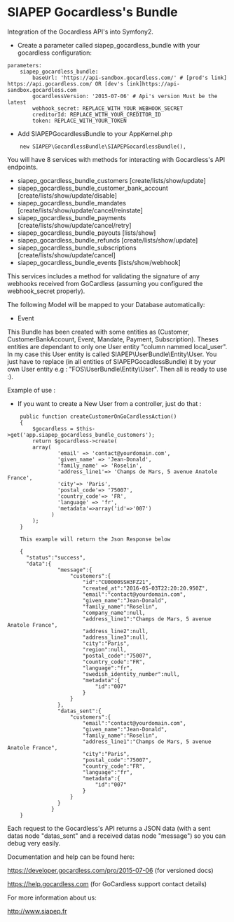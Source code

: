 SIAPEP Gocardless's Bundle
============================

Integration of the Gocardless API's into Symfony2.

* Create a parameter called siapep_gocardless_bundle with your gocardless configuration:
```
parameters:
    siapep_gocardless_bundle:
        baseUrl: 'https://api-sandbox.gocardless.com/' # [prod's link] https://api.gocardless.com/ OR [dev's link]https://api-sandbox.gocardless.com
        gocardlessVersion: '2015-07-06' # Api's version Must be the latest
        webhook_secret: REPLACE_WITH_YOUR_WEBHOOK_SECRET
        creditorId: REPLACE_WITH_YOUR_CREDITOR_ID
        token: REPLACE_WITH_YOUR_TOKEN
```
* Add SIAPEPGocardlessBundle to your AppKernel.php
```
    new SIAPEP\GocardlessBundle\SIAPEPGocardlessBundle(),
```            

You will have 8 services with methods for interacting with Gocardless's API endpoints.
  - siapep_gocardless_bundle_customers [create/lists/show/update]
  - siapep_gocardless_bundle_customer_bank_account [create/lists/show/update/disable]
  - siapep_gocardless_bundle_mandates [create/lists/show/update/cancel/reinstate]
  - siapep_gocardless_bundle_payments [create/lists/show/update/cancel/retry]
  - siapep_gocardless_bundle_payouts [lists/show]
  - siapep_gocardless_bundle_refunds [create/lists/show/update]
  - siapep_gocardless_bundle_subscriptions [create/lists/show/update/cancel]
  - siapep_gocardless_bundle_events [lists/show/webhook]

This services includes a method for validating the signature of any webhooks received from GoCardless (assuming you configured the webhook_secret properly).

The following Model will be mapped to your Database automatically:
* Event

This Bundle has been created with some entities as (Customer, CustomerBankAccount, Event, Mandate, Payment, Subscription).
Theses entities are dependant to only one User entity "column nammed local_user". In my case this User entity is called SIAPEP\UserBundle\Entity\User. You just have to replace (in all entities of SIAPEPGocadlessBundle) it by your own User entity e.g : "FOS\UserBundle\Entity\User". Then all is ready to use :).

Example of use :

* If you want to create a New User from a controller, just do that :

```
    public function createCustomerOnGoCardlessAction()
    {
        $gocardless = $this->get('app.siapep_gocardless_bundle_customers');
        return $gocardless->create(
        array(
                'email' => 'contact@yourdomain.com',
                'given_name' => 'Jean-Donald',
                'family_name' => 'Roselin',
                'address_line1'=> 'Champs de Mars, 5 avenue Anatole France',
                'city'=> 'Paris',
                'postal_code'=> '75007',
                'country_code'=> 'FR',
                'language' => 'fr',
                'metadata'=>array('id'=>'007')
              )
        );
    }

    This example will return the Json Response below

    {
      "status":"success",
      "data":{
                "message":{
                    "customers":{
                        "id":"CU0000SSH3FZ21",
                        "created_at":"2016-05-03T22:20:20.950Z",
                        "email":"contact@yourdomain.com",
                        "given_name":"Jean-Donald",
                        "family_name":"Roselin",
                        "company_name":null,
                        "address_line1":"Champs de Mars, 5 avenue Anatole France",
                        "address_line2":null,
                        "address_line3":null,
                        "city":"Paris",
                        "region":null,
                        "postal_code":"75007",
                        "country_code":"FR",
                        "language":"fr",
                        "swedish_identity_number":null,
                        "metadata":{
                            "id":"007"
                        }
                    }
                },
                "datas_sent":{
                    "customers":{
                        "email":"contact@yourdomain.com",
                        "given_name":"Jean-Donald",
                        "family_name":"Roselin",
                        "address_line1":"Champs de Mars, 5 avenue Anatole France",
                        "city":"Paris",
                        "postal_code":"75007",
                        "country_code":"FR",
                        "language":"fr",
                        "metadata":{
                            "id":"007"
                        }
                    }
                }
              }
    }
```

Each request to the Gocardless's API returns a JSON data
(with a sent datas node "datas_sent" and a received datas node "message")
so you can debug very easily.


Documentation and help can be found here:

https://developer.gocardless.com/pro/2015-07-06 (for versioned docs)

https://help.gocardless.com (for GoCardless support contact details)

For more information about us:

http://www.siapep.fr